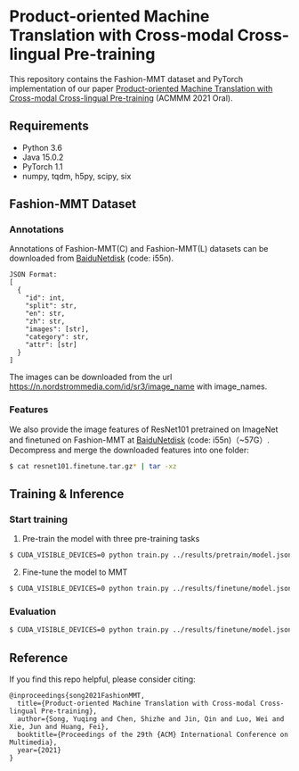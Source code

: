 # Product-oriented Machine Translation with Cross-modal Cross-lingual Pre-training
This repository contains the Fashion-MMT dataset and PyTorch implementation of our paper [Product-oriented Machine Translation with Cross-modal Cross-lingual Pre-training]() (ACMMM 2021 Oral).

## Requirements
- Python 3.6
- Java 15.0.2
- PyTorch 1.1
- numpy, tqdm, h5py, scipy, six

## Fashion-MMT Dataset
### Annotations
Annotations of Fashion-MMT(C) and Fashion-MMT(L) datasets can be downloaded from [BaiduNetdisk](https://pan.baidu.com/s/1ouGADKTOyy35SBele2dWPw) (code: i55n).
```
JSON Format:
[
  {
    "id": int,
    "split": str,
    "en": str,
    "zh": str,
    "images": [str],
    "category": str,
    "attr": [str]
  }
]
```
The images can be downloaded from the url https://n.nordstrommedia.com/id/sr3/image_name with image_names.

### Features
We also provide the image features of ResNet101 pretrained on ImageNet and finetuned on Fashion-MMT at [BaiduNetdisk](https://pan.baidu.com/s/1ouGADKTOyy35SBele2dWPw) (code: i55n)（~57G）. 
Decompress and merge the downloaded features into one folder:
```bash
$ cat resnet101.finetune.tar.gz* | tar -xz
```

## Training & Inference
### Start training
1. Pre-train the model with three pre-training tasks
```bash
$ CUDA_VISIBLE_DEVICES=0 python train.py ../results/pretrain/model.json ../results/pretrain/path.json --is_train
```
2. Fine-tune the model to MMT
```bash
$ CUDA_VISIBLE_DEVICES=0 python train.py ../results/finetune/model.json ../results/finetune/path.json --is_train --resume_file ../results/pretrain/model/step.*.th
```

### Evaluation
```bash
$ CUDA_VISIBLE_DEVICES=0 python train.py ../results/finetune/model.json ../results/finetune/path.json --eval_set val --resume_file ../results/finetune/model/step.*.th
```

## Reference
If you find this repo helpful, please consider citing:
```
@inproceedings{song2021FashionMMT,
  title={Product-oriented Machine Translation with Cross-modal Cross-lingual Pre-training},
  author={Song, Yuqing and Chen, Shizhe and Jin, Qin and Luo, Wei and Xie, Jun and Huang, Fei},
  booktitle={Proceedings of the 29th {ACM} International Conference on Multimedia},
  year={2021}
}
```

